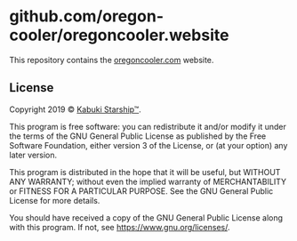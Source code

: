 # github.com/oregon-cooler/oregoncooler.website

This repository contains the [oregoncooler.com](https://Unseenia™.com) website.

## License

Copyright 2019 © [Kabuki Starship™](https://kabukistarship.com).

This program is free software: you can redistribute it and/or modify it under the terms of the GNU General Public License as published by the Free Software Foundation, either version 3 of the License, or (at your option) any later version.

This program is distributed in the hope that it will be useful, but WITHOUT ANY WARRANTY; without even the implied warranty of MERCHANTABILITY or FITNESS FOR A PARTICULAR PURPOSE.  See the GNU General Public License for more details.

You should have received a copy of the GNU General Public License along with this program.  If not, see <https://www.gnu.org/licenses/>.
